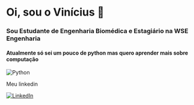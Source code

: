 # Oi, sou o Vinícius 👋

### Sou Estudante de Engenharia Biomédica e Estagiário na WSE Engenharia
#### Atualmente só sei um pouco de python mas quero aprender mais sobre computação
![Python](https://img.shields.io/badge/python-3670A0?style=for-the-badge&logo=python&logoColor=ffdd54)

Meu linkedin

[![LinkedIn](https://img.shields.io/badge/LinkedIn-0077B5?style=for-the-badge&logo=linkedin&logoColor=white)](https://www.linkedin.com/in/viniciusgranco/)